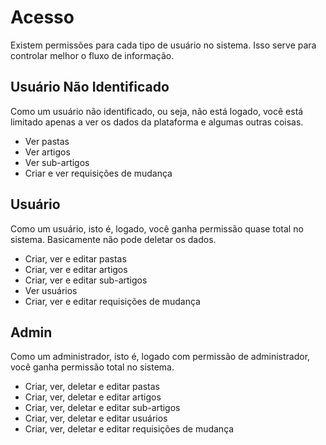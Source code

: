 # Acesso

Existem permissões para cada tipo de usuário no sistema. Isso serve para controlar melhor o fluxo de informação.



## Usuário Não Identificado

Como um usuário não identificado, ou seja, não está logado, você está limitado apenas a ver os dados da plataforma e algumas outras coisas.

+ Ver pastas
+ Ver artigos
+ Ver sub-artigos
+ Criar e ver requisições de mudança



## Usuário

Como um usuário, isto é, logado, você ganha permissão quase total no sistema. Basicamente não pode deletar os dados.

+ Criar, ver e editar pastas
+ Criar, ver e editar artigos
+ Criar, ver e editar sub-artigos
+ Ver usuários
+ Criar, ver e editar requisições de mudança

## Admin

Como um administrador, isto é, logado com permissão de administrador, você ganha permissão total no sistema.

- Criar, ver, deletar e editar pastas
- Criar, ver, deletar e editar artigos
- Criar, ver, deletar e editar sub-artigos
- Criar, ver, deletar e editar usuários
- Criar, ver, deletar e editar requisições de mudança
